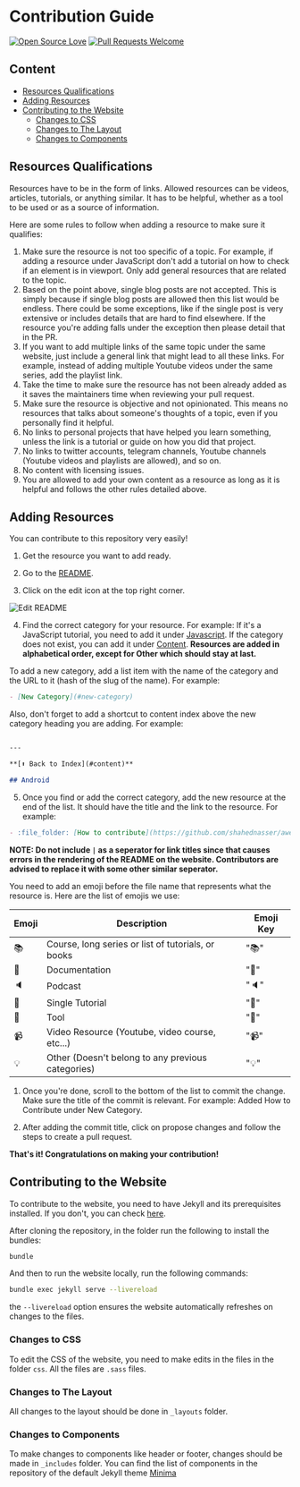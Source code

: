 # Contribution Guide

[![Open Source Love](https://firstcontributions.github.io/open-source-badges/badges/open-source-v1/open-source.svg)](https://github.com/firstcontributions/open-source-badges)  [![Pull Requests Welcome](https://img.shields.io/badge/PRs-welcome-brightgreen.svg?style=flat)](http://makeapullrequest.com)

## Content

- [Resources Qualifications](#resources-qualifications)
- [Adding Resources](#adding-resources)
- [Contributing to the Website](#contributing-to-the-website)
  - [Changes to CSS](#changes-to-css)
  - [Changes to The Layout](#changes-to-the-layout)
  - [Changes to Components](#changes-to-components)

## Resources Qualifications

Resources have to be in the form of links. Allowed resources can be videos, articles, tutorials, or anything similar. It has to be helpful, whether as a tool to be used or as a source of information.

Here are some rules to follow when adding a resource to make sure it qualifies:

1. Make sure the resource is not too specific of a topic. For example, if adding a resource under JavaScript don't add a tutorial on how to check if an element is in viewport. Only add general resources that are related to the topic.
2. Based on the point above, single blog posts are not accepted. This is simply because if single blog posts are allowed then this list would be endless. There could be some exceptions, like if the single post is very extensive or includes details that are hard to find elsewhere. If the resource you're adding falls under the exception then please detail that in the PR.
3. If you want to add multiple links of the same topic under the same website, just include a general link that might lead to all these links. For example, instead of adding multiple Youtube videos under the same series, add the playlist link.
4. Take the time to make sure the resource has not been already added as it saves the maintainers time when reviewing your pull request.
5. Make sure the resource is objective and not opinionated. This means no resources that talks about someone's thoughts of a topic, even if you personally find it helpful.
6. No links to personal projects that have helped you learn something, unless the link is a tutorial or guide on how you did that project.
7. No links to twitter accounts, telegram channels, Youtube channels (Youtube videos and playlists are allowed), and so on.
8. No content with licensing issues.
9. You are allowed to add your own content as a resource as long as it is helpful and follows the other rules detailed above.

## Adding Resources

You can contribute to this repository very easily!

1. Get the resource you want to add ready.

2. Go to the [README](https://github.com/shahednasser/awesome-resources/blob/master/README.md).

3. Click on the edit icon at the top right corner.

![Edit README](https://github.com/shahednasser/awesome-resources/blob/master/assets/edit-README.png)

4. Find the correct category for your resource. For example: If it's a JavaScript tutorial, you need to add it under [Javascript](https://github.com/shahednasser/awesome-resources/blob/master/assets/edit-README.png).
If the category does not exist, you can add it under [Content](https://github.com/shahednasser/awesome-resources/blob/master/assets/edit-README.png). **Resources are added in alphabetical order, except for Other which should stay at last.**

To add a new category, add a list item with the name of the category and the URL to it (hash of the slug of the name). For example:

```markdown
- [New Category](#new-category)
```

Also, don't forget to add a shortcut to content index above the new category heading you are adding. For example:

```markdown

---

**[⬆ Back to Index](#content)**

## Android

```

5. Once you find or add the correct category, add the new resource at the end of the list. It should have the title and the link to the resource. For example:

```markdown
- :file_folder: [How to contribute](https://github.com/shahednasser/awesome-resources/blob/master/CONTRIBUTING.md)
```

**NOTE: Do not include `|` as a seperator for link titles since that causes errors in the rendering of the README on the website. Contributors are advised to replace it with some other similar seperator.**

You need to add an emoji before the file name that represents what the resource is. Here are the list of emojis we use:

| Emoji        | Description                                      | Emoji Key       |
|--------------|--------------------------------------------------|-----------------|
|:books:       |Course, long series or list of tutorials, or books|":books:"        |
|:file_folder: |Documentation                                     |":file_folder:"  |
|:speaker:     |Podcast                                           |":speaker:"      |
|:green_book:  |Single Tutorial                                   |":green_book:"   |
|:wrench:      |Tool                                              |":wrench:"       |
|:video_camera:|Video Resource (Youtube, video course, etc...)    |":video_camera:" |
|:bulb:        |Other (Doesn't belong to any previous categories) |":bulb:"         |


1. Once you're done, scroll to the bottom of the list to commit the change. Make sure the title of the commit is relevant. For example: Added How to Contribute under New Category.

2. After adding the commit title, click on propose changes and follow the steps to create a pull request.

**That's it! Congratulations on making your contribution!**

## Contributing to the Website

To contribute to the website, you need to have Jekyll and its prerequisites installed. If you don't, you can check [here](https://jekyllrb.com/docs/).

After cloning the repository, in the folder run the following to install the bundles:

```bash
bundle
```

And then to run the website locally, run the following commands:

```bash
bundle exec jekyll serve --livereload
```

the `--livereload` option ensures the website automatically refreshes on changes to the files.

### Changes to CSS

To edit the CSS of the website, you need to make edits in the files in the folder `css`. All the files are `.sass` files.

### Changes to The Layout

All changes to the layout should be done in `_layouts` folder.

### Changes to Components

To make changes to components like header or footer, changes should be made in `_includes` folder. You can find the list of components in the repository of the default Jekyll theme [Minima](https://github.com/jekyll/minima/tree/v2.5.1/_includes)
